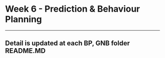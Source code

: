# Week 6 - Prediction & Behaviour Planning

---

## Detail is updated at each BP, GNB folder README.MD